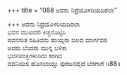+++
title = "088 ಅವನು ನಿದ್ರೆಯೊಳರಿಯದಿರಲಾ"

+++
ಅವನು ನಿದ್ರೆಯೊಳರಿಯದಿರಲಾ  
ಭವನ ಮುಖದಲಿ ಕಿಚ್ಚನೊಟ್ಟಿಸಿ  
ಪವನಸುತ ಸಹಿತಿವರು ಹಾಯ್ದರು ಬಿಲದ ಮಾರ್ಗದಲಿ  
ಅವರು ಬೆಂದರು ಮುನ್ನ ಬಳಿಕಾ  
ಭವನಪಂಕ್ತಿಗಳುರಿದು ಕರಗಿದ  
ವವನಿಯಲಿ ಹೊನಲಾಯ್ತು ಪುರಜನವೈದೆ ಬೆರಗಾಗೆ    ॥88॥